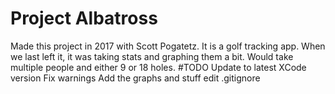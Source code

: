 # Project Albatross
Made this project in 2017 with Scott Pogatetz. It is a golf tracking app.
When we last left it, it was taking stats and graphing them a bit. Would take multiple people
and either 9 or 18 holes. 
#TODO
Update to latest XCode version
Fix warnings
Add the graphs and stuff 
edit .gitignore
